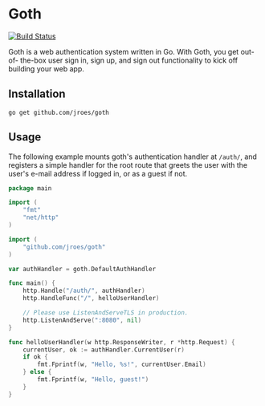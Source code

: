 # Goth
[![Build Status](https://drone.io/github.com/jroes/goth/status.png)](https://drone.io/github.com/jroes/goth/latest)

Goth is a web authentication system written in Go. With Goth, you get out-of-
the-box user sign in, sign up, and sign out functionality to kick off building
your web app.

## Installation
```
go get github.com/jroes/goth
```

## Usage
The following example mounts goth's authentication handler at `/auth/`, and
registers a simple handler for the root route that greets the user with the
user's e-mail address if logged in, or as a guest if not.

```go
package main

import (
	"fmt"
	"net/http"
)

import (
	"github.com/jroes/goth"
)

var authHandler = goth.DefaultAuthHandler

func main() {
	http.Handle("/auth/", authHandler)
	http.HandleFunc("/", helloUserHandler)

	// Please use ListenAndServeTLS in production.
	http.ListenAndServe(":8080", nil)
}

func helloUserHandler(w http.ResponseWriter, r *http.Request) {
	currentUser, ok := authHandler.CurrentUser(r)
	if ok {
		fmt.Fprintf(w, "Hello, %s!", currentUser.Email)
	} else {
		fmt.Fprintf(w, "Hello, guest!")
	}
}
```
